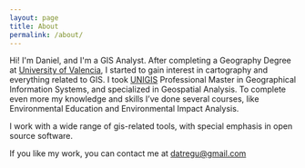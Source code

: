 ```yaml
---
layout: page
title: About
permalink: /about/
---
```


Hi! I'm Daniel, and I'm a GIS Analyst. After completing a Geography Degree at [University of Valencia], I started to gain interest in cartography and everything related to GIS. I took [UNIGIS] Professional Master in Geographical Information Systems, and specialized in Geospatial Analysis. To complete even more my knowledge and skills I’ve done several courses, like Environmental Education and Environmental Impact Analysis.

I work with a wide range of gis-related tools, with special emphasis  in open source software.

If you like my work, you can contact me at datregu@gmail.com

[University of Valencia]: https://www.uv.es/uvweb/undergraduate-degree-geography-environment/en/degree-geography-environment-1285936391272.html
[UNIGIS]: https://www.unigis.es
